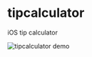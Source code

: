 # tipcalculator
iOS tip calculator

![tipcalculator demo](https://raw.githubusercontent.com/benhass/super-tip-calc/master/tip-calc-demo.gif)
